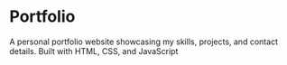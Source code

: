 # Portfolio
A personal portfolio website showcasing my skills, projects, and contact details. Built with HTML, CSS, and JavaScript
